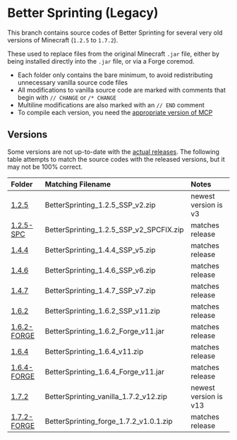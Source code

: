 # Better Sprinting (Legacy)

This branch contains source codes of Better Sprinting for several very old versions of Minecraft (`1.2.5` to `1.7.2`).

These used to replace files from the original Minecraft `.jar` file, either by being installed directly into the `.jar` file, or via a Forge coremod.

* Each folder only contains the bare minimum, to avoid redistributing unnecessary vanilla source code files
* All modifications to vanilla source code are marked with comments that begin with `// CHANGE` or `/* CHANGE`
* Multiline modifications are also marked with an `// END` comment
* To compile each version, you need the [appropriate version of MCP](https://minecraft.gamepedia.com/Programs_and_editors/Mod_Coder_Pack#History)

## Versions

Some versions are not up-to-date with the [actual releases](http://archive.chylex.com/files/mods/Better%20Sprinting/). The following table attempts to match the source codes with the released versions, but it may not be 100% correct.

| Folder | Matching Filename | Notes |
|:-------|:------------------|:------|
| [1.2.5](https://github.com/chylex/Better-Sprinting/tree/legacy/1.2.5) | BetterSprinting_1.2.5_SSP_v2.zip | newest version is v3 |
| [1.2.5-SPC](https://github.com/chylex/Better-Sprinting/tree/legacy/1.2.5-SPC) | BetterSprinting_1.2.5_SSP_v2_SPCFIX.zip | matches release |
| [1.4.4](https://github.com/chylex/Better-Sprinting/tree/legacy/1.4.4) | BetterSprinting_1.4.4_SSP_v5.zip | matches release |
| [1.4.6](https://github.com/chylex/Better-Sprinting/tree/legacy/1.4.6) | BetterSprinting_1.4.6_SSP_v6.zip | matches release |
| [1.4.7](https://github.com/chylex/Better-Sprinting/tree/legacy/1.4.7) | BetterSprinting_1.4.7_SSP_v7.zip | matches release |
| [1.6.2](https://github.com/chylex/Better-Sprinting/tree/legacy/1.6.2) | BetterSprinting_1.6.2_SSP_v11.zip | matches release |
| [1.6.2-FORGE](https://github.com/chylex/Better-Sprinting/tree/legacy/1.6.2-FORGE) | BetterSprinting_1.6.2_Forge_v11.jar | matches release |
| [1.6.4](https://github.com/chylex/Better-Sprinting/tree/legacy/1.6.4) | BetterSprinting_1.6.4_v11.zip | matches release |
| [1.6.4-FORGE](https://github.com/chylex/Better-Sprinting/tree/legacy/1.6.4-FORGE) | BetterSprinting_1.6.4_Forge_v11.jar | matches release |
| [1.7.2](https://github.com/chylex/Better-Sprinting/tree/legacy/1.7.2) | BetterSprinting_vanilla_1.7.2_v12.zip | newest version is v13 |
| [1.7.2-FORGE](https://github.com/chylex/Better-Sprinting/tree/legacy/1.7.2-FORGE;) | BetterSprinting_forge_1.7.2_v1.0.1.zip | matches release |
